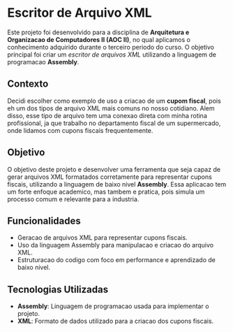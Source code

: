 # Escritor de Arquivo XML

Este projeto foi desenvolvido para a disciplina de **Arquitetura e Organizacao de Computadores II (AOC II)**, no qual aplicamos o conhecimento adquirido durante 
o terceiro periodo do curso. O objetivo principal foi criar um *escritor de arquivos XML* utilizando a linguagem de programacao **Assembly**.

## Contexto

Decidi escolher como exemplo de uso a criacao de um **cupom fiscal**, pois eh um dos tipos de arquivo XML mais comuns no nosso cotidiano. 
Alem disso, esse tipo de arquivo tem uma conexao direta com minha rotina profissional, ja que trabalho no departamento fiscal de um supermercado,
onde lidamos com cupons fiscais frequentemente.

## Objetivo

O objetivo deste projeto e desenvolver uma ferramenta que seja capaz de gerar arquivos XML formatados corretamente para representar cupons fiscais, 
utilizando a linguagem de baixo nivel **Assembly**. Essa aplicacao tem um forte enfoque academico, mas tambem e pratica, 
pois simula um processo comum e relevante para a industria.

## Funcionalidades

- Geracao de arquivos XML para representar cupons fiscais.
- Uso da linguagem Assembly para manipulacao e criacao do arquivo XML.
- Estruturacao do codigo com foco em performance e aprendizado de baixo nivel.

## Tecnologias Utilizadas

- **Assembly**: Linguagem de programacao usada para implementar o projeto.
- **XML**: Formato de dados utilizado para a criacao dos cupons fiscais.
